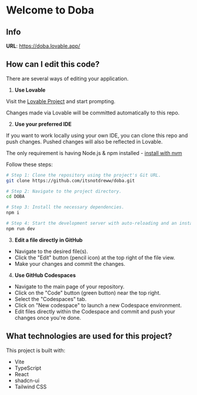 # Welcome to Doba

## Info

**URL**: https://doba.lovable.app/

## How can I edit this code?

There are several ways of editing your application.

1. **Use Lovable**

Visit the [Lovable Project](https://lovable.dev/projects/c3863d64-bf17-460a-89a4-4392b5645295) and start prompting.

Changes made via Lovable will be committed automatically to this repo.

2. **Use your preferred IDE**

If you want to work locally using your own IDE, you can clone this repo and push changes. Pushed changes will also be reflected in Lovable.

The only requirement is having Node.js & npm installed - [install with nvm](https://github.com/nvm-sh/nvm#installing-and-updating)

Follow these steps:

```sh
# Step 1: Clone the repository using the project's Git URL.
git clone https://github.com/itsnotdreww/doba.git

# Step 2: Navigate to the project directory.
cd DOBA

# Step 3: Install the necessary dependencies.
npm i

# Step 4: Start the development server with auto-reloading and an instant preview.
npm run dev
```

3. **Edit a file directly in GitHub**

- Navigate to the desired file(s).
- Click the "Edit" button (pencil icon) at the top right of the file view.
- Make your changes and commit the changes.

4. **Use GitHub Codespaces**

- Navigate to the main page of your repository.
- Click on the "Code" button (green button) near the top right.
- Select the "Codespaces" tab.
- Click on "New codespace" to launch a new Codespace environment.
- Edit files directly within the Codespace and commit and push your changes once you're done.

## What technologies are used for this project?

This project is built with:

- Vite
- TypeScript
- React
- shadcn-ui
- Tailwind CSS
